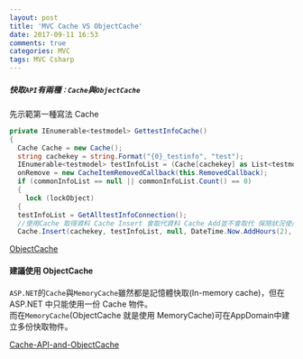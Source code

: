 ```yaml
---
layout: post
title: 'MVC Cache VS ObjectCache'
date: 2017-09-11 16:53
comments: true
categories: MVC
tags: MVC Csharp
---
```


##### 快取`API`有兩種`：Cache`與`ObjectCache`
先示範第一種寫法 Cache
```cs
private IEnumerable<testmodel> GettestInfoCache()
{
  Cache Cache = new Cache();
  string cachekey = string.Format("{0}_testinfo", "test");
  IEnumerable<testmodel> testInfoList = (Cache[cachekey] as List<testmodel>);
  onRemove = new CacheItemRemovedCallback(this.RemovedCallback);
  if (commonInfoList == null || commonInfoList.Count() == 0)
  {
    lock (lockObject)
  {
  testInfoList = GetAlltestInfoConnection();
  //使用Cache 取得資料 Cache Insert 會取代資料 Cache Add並不會取代 保險狀況使用 Inserts
  Cache.Insert(cachekey, testInfoList, null, DateTime.Now.AddHours(2), Cache.NoSlidingExpiration, Cache	 	ItemPriority.High, onRemove);}}return testInfoList;}
```
[ObjectCache](https://jeffprogrammer.wordpress.com/2015/12/05/caching-in-asp-net-mvc-5/)

#### 建議使用 ObjectCache
`ASP.NET`的`Cache`與`MemoryCache`雖然都是記憶體快取(In-memory cache)，但在 ASP.NET 中只能使用一份 Cache 物件。<br>
而在`MemoryCache`(ObjectCache 就是使用 MemoryCache)可在AppDomain中建立多份快取物件。

[Cache-API-and-ObjectCache](https://blog.miniasp.com/post/2010/05/01/ASPNET-4-Cache-API-and-ObjectCache.aspx)




